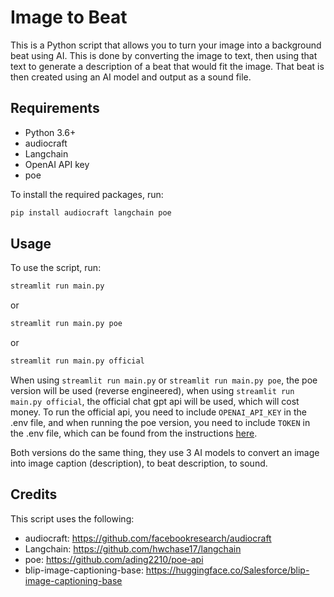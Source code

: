 # Image to Beat

This is a Python script that allows you to turn your image into a background beat using AI. This is done by converting the image to text, then using that text to generate a description of a beat that would fit the image. That beat is then created using an AI model and output as a sound file.

## Requirements

- Python 3.6+
- audiocraft
- Langchain
- OpenAI API key
- poe

To install the required packages, run:

```python
pip install audiocraft langchain poe
```

## Usage

To use the script, run:

```python
streamlit run main.py
```

or

```python
streamlit run main.py poe
```

or

```python
streamlit run main.py official
```

When using `streamlit run main.py` or `streamlit run main.py poe`, the poe version will be used (reverse engineered), when using `streamlit run main.py official`, the official chat gpt api will be used, which will cost money. To run the official api, you need to include `OPENAI_API_KEY` in the .env file, and when running the poe version, you need to include `TOKEN` in the .env file, which can be found from the instructions [here](https://github.com/ading2210/poe-api).

Both versions do the same thing, they use 3 AI models to convert an image into image caption (description), to beat description, to sound.

## Credits

This script uses the following:

- audiocraft: https://github.com/facebookresearch/audiocraft
- Langchain: https://github.com/hwchase17/langchain
- poe: https://github.com/ading2210/poe-api
- blip-image-captioning-base: https://huggingface.co/Salesforce/blip-image-captioning-base
